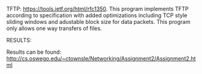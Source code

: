 TFTP: https://tools.ietf.org/html/rfc1350. This program implements TFTP according to specification with added optimizations including TCP style sliding windows and adustable block size for data packets. This program only allows one way transfers of files.


RESULTS: 

Results can be found: http://cs.oswego.edu/~ctownsle/Networking/Assignment2/Assignment2.html
